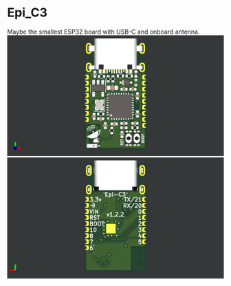 # Epi_C3
 Maybe the smallest ESP32 board with USB-C and onboard antenna.
![pic](F.jpg)
![pic](B.jpg)
